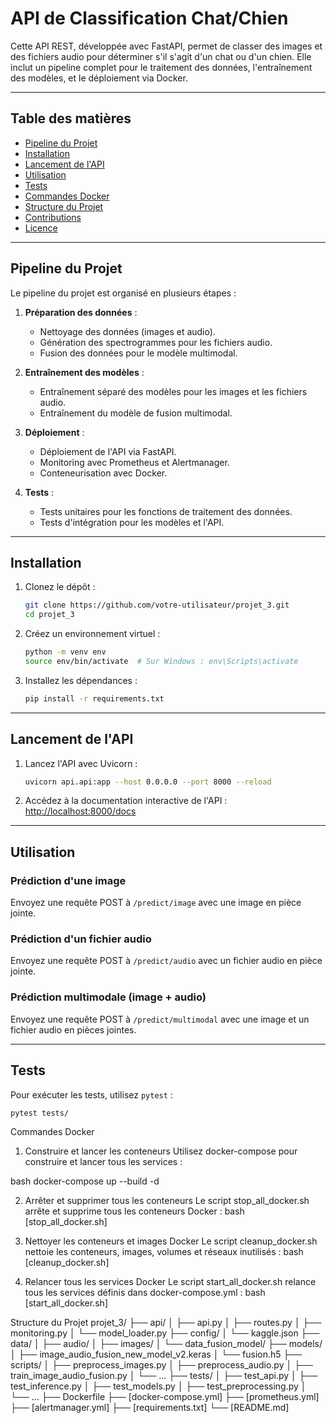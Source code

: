 # API de Classification Chat/Chien

Cette API REST, développée avec FastAPI, permet de classer des images et des fichiers audio pour déterminer s'il s'agit d'un chat ou d'un chien. Elle inclut un pipeline complet pour le traitement des données, l'entraînement des modèles, et le déploiement via Docker.

---

## Table des matières

- [Pipeline du Projet](#pipeline-du-projet)
- [Installation](#installation)
- [Lancement de l'API](#lancement-de-lapi)
- [Utilisation](#utilisation)
- [Tests](#tests)
- [Commandes Docker](#commandes-docker)
- [Structure du Projet](#structure-du-projet)
- [Contributions](#contributions)
- [Licence](#licence)

---

## Pipeline du Projet

Le pipeline du projet est organisé en plusieurs étapes :

1. **Préparation des données** :
   - Nettoyage des données (images et audio).
   - Génération des spectrogrammes pour les fichiers audio.
   - Fusion des données pour le modèle multimodal.

2. **Entraînement des modèles** :
   - Entraînement séparé des modèles pour les images et les fichiers audio.
   - Entraînement du modèle de fusion multimodal.

3. **Déploiement** :
   - Déploiement de l'API via FastAPI.
   - Monitoring avec Prometheus et Alertmanager.
   - Conteneurisation avec Docker.

4. **Tests** :
   - Tests unitaires pour les fonctions de traitement des données.
   - Tests d'intégration pour les modèles et l'API.

---

## Installation

1. Clonez le dépôt :
    ```bash
    git clone https://github.com/votre-utilisateur/projet_3.git
    cd projet_3
    ```

2. Créez un environnement virtuel :
    ```bash
    python -m venv env
    source env/bin/activate  # Sur Windows : env\Scripts\activate
    ```

3. Installez les dépendances :
    ```bash
    pip install -r requirements.txt
    ```

---

## Lancement de l'API

1. Lancez l'API avec Uvicorn :
    ```bash
    uvicorn api.api:app --host 0.0.0.0 --port 8000 --reload
    ```

2. Accédez à la documentation interactive de l'API :
    [http://localhost:8000/docs](http://localhost:8000/docs)

---

## Utilisation

### Prédiction d'une image
Envoyez une requête POST à `/predict/image` avec une image en pièce jointe.

### Prédiction d'un fichier audio
Envoyez une requête POST à `/predict/audio` avec un fichier audio en pièce jointe.

### Prédiction multimodale (image + audio)
Envoyez une requête POST à `/predict/multimodal` avec une image et un fichier audio en pièces jointes.

---

## Tests

Pour exécuter les tests, utilisez `pytest` :
```bash
pytest tests/
```

Commandes Docker
1. Construire et lancer les conteneurs
Utilisez docker-compose pour construire et lancer tous les services :

bash docker-compose up --build -d

2. Arrêter et supprimer tous les conteneurs
Le script stop_all_docker.sh arrête et supprime tous les conteneurs Docker :
bash [stop_all_docker.sh]

3. Nettoyer les conteneurs et images Docker
Le script cleanup_docker.sh nettoie les conteneurs, images, volumes et réseaux inutilisés :
bash [cleanup_docker.sh]

4. Relancer tous les services Docker
Le script start_all_docker.sh relance tous les services définis dans docker-compose.yml :
bash [start_all_docker.sh]

Structure du Projet
projet_3/
├── api/
│   ├── api.py
│   ├── routes.py
│   ├── monitoring.py
│   └── model_loader.py
├── config/
│   └── kaggle.json
├── data/
│   ├── audio/
│   ├── images/
│   └── data_fusion_model/
├── models/
│   ├── image_audio_fusion_new_model_v2.keras
│   └── fusion.h5
├── scripts/
│   ├── preprocess_images.py
│   ├── preprocess_audio.py
│   ├── train_image_audio_fusion.py
│   └── ...
├── tests/
│   ├── test_api.py
│   ├── test_inference.py
│   ├── test_models.py
│   ├── test_preprocessing.py
│   └── ...
├── Dockerfile
├── [docker-compose.yml]
├── [prometheus.yml]
├── [alertmanager.yml]
├── [requirements.txt]
└── [README.md]